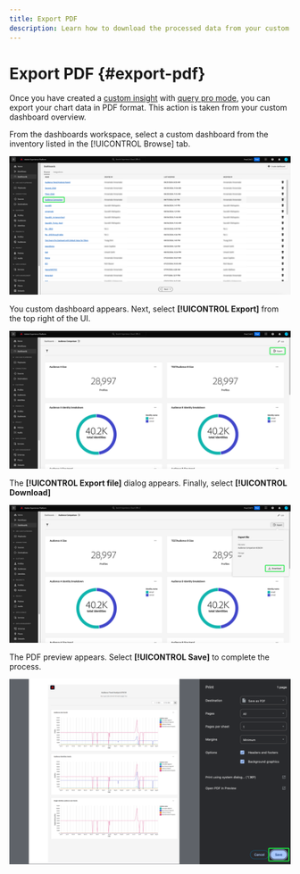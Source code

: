 ```yaml
---
title: Export PDF
description: Learn how to download the processed data from your custom dashboard insights in PDF format.
---
```

# Export PDF {#export-pdf}

Once you have created a [custom insight](../customizable-insights/overview.md) with [query pro mode](./overview.md), you can export your chart data in PDF format. This action is taken from your custom dashboard overview. 

From the dashboards workspace, select a custom dashboard from the inventory listed in the [!UICONTROL Browse] tab.

![The Dashboard inventory with a custom dashboard entry highlighted.](../../images/query-pro-mode/dashbaord-inventory.png)

You custom dashboard appears. Next, select **[!UICONTROL Export]** from the top right of the UI.

![A custom dashboard with Export highlighted.](../../images/query-pro-mode/export.png)

The **[!UICONTROL Export file]** dialog appears. Finally, select **[!UICONTROL Download]**

![The Export file dialog with download.](../../images/query-pro-mode/export-dialog.png)

The PDF preview appears. Select **[!UICONTROL Save]** to complete the process.

![The print preview dialog with Save highlighted.](../../images/query-pro-mode/print-preview.png)
